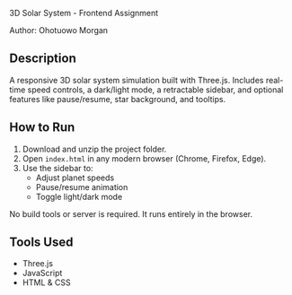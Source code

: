 3D Solar System - Frontend Assignment

Author: Ohotuowo Morgan

## Description
A responsive 3D solar system simulation built with Three.js. Includes real-time speed controls, a dark/light mode, a retractable sidebar, and optional features like pause/resume, star background, and tooltips.

## How to Run

1. Download and unzip the project folder.
2. Open `index.html` in any modern browser (Chrome, Firefox, Edge).
3. Use the sidebar to:
   - Adjust planet speeds
   - Pause/resume animation
   - Toggle light/dark mode

No build tools or server is required. It runs entirely in the browser.

## Tools Used
- Three.js
- JavaScript 
- HTML & CSS
